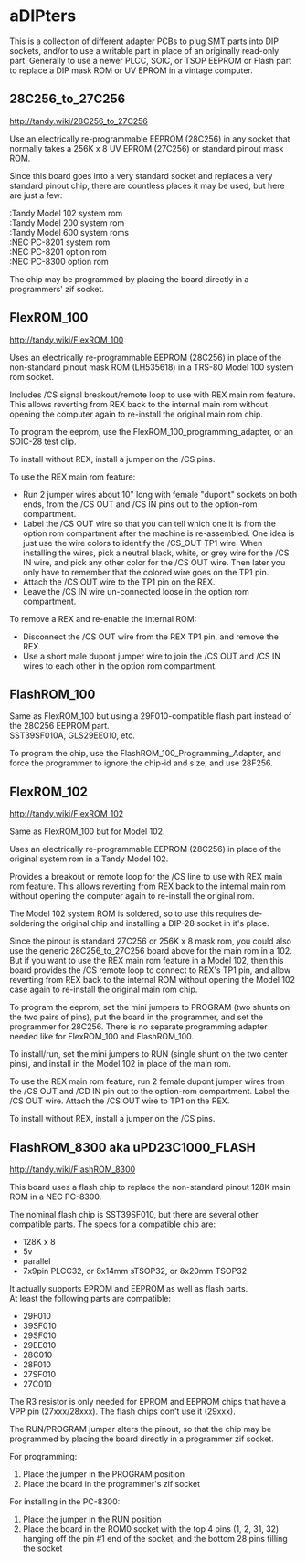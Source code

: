 # aDIPters
This is a collection of different adapter PCBs to plug SMT parts into DIP sockets, and/or to use a writable part in place of an originally read-only part.
Generally to use a newer PLCC, SOIC, or TSOP EEPROM or Flash part to replace a DIP mask ROM or UV EPROM in a vintage computer.

## 28C256_to_27C256
http://tandy.wiki/28C256_to_27C256

Use an electrically re-programmable EEPROM (28C256) in any socket that normally takes a 256K x 8 UV EPROM (27C256) or standard pinout mask ROM.

Since this board goes into a very standard socket and replaces a very standard pinout chip, there are countless places it may be used, but here are just a few:

:Tandy Model 102 system rom  
:Tandy Model 200 system rom  
:Tandy Model 600 system roms  
:NEC PC-8201 system rom  
:NEC PC-8201 option rom  
:NEC PC-8300 option rom

The chip may be programmed by placing the board directly in a programmers' zif socket.

## FlexROM_100
http://tandy.wiki/FlexROM_100

Uses an electrically re-programmable EEPROM (28C256) in place of the non-standard pinout mask ROM (LH535618) in a TRS-80 Model 100 system rom socket.

Includes /CS signal breakout/remote loop to use with REX main rom feature. This allows reverting from REX back to the internal main rom without opening the computer again to re-install the original main rom chip.

To program the eeprom, use the FlexROM_100_programming_adapter, or an SOIC-28 test clip.

To install without REX, install a jumper on the /CS pins.

To use the REX main rom feature:  
* Run 2 jumper wires about 10" long with female "dupont" sockets on both ends, from the /CS OUT and /CS IN pins out to the option-rom compartment.  
* Label the /CS OUT wire so that you can tell which one it is from the option rom compartment after the machine is re-assembled. One idea is just use the wire colors to identify the /CS_OUT-TP1 wire. When installing the wires, pick a neutral black, white, or grey wire for the /CS IN wire, and pick any other color for the /CS OUT wire. Then later you only have to remember that the colored wire goes on the TP1 pin.  
* Attach the /CS OUT wire to the TP1 pin on the REX.  
* Leave the /CS IN wire un-connected loose in the option rom compartment.

To remove a REX and re-enable the internal ROM:  
* Disconnect the /CS OUT wire from the REX TP1 pin, and remove the REX.  
* Use a short male dupont jumper wire to join the /CS OUT and /CS IN wires to each other in the option rom compartment.

## FlashROM_100
Same as FlexROM_100 but using a 29F010-compatible flash part instead of the 28C256 EEPROM part.  
SST39SF010A, GLS29EE010, etc.

To program the chip, use the FlashROM_100_Programming_Adapter, and force the programmer to ignore the chip-id and size, and use 28F256. 

## FlexROM_102
http://tandy.wiki/FlexROM_102

Same as FlexROM_100 but for Model 102.

Uses an electrically re-programmable EEPROM (28C256) in place of the original system rom in a Tandy Model 102.

Provides a breakout or remote loop for the /CS line to use with REX main rom feature. This allows reverting from REX back to the internal main rom without opening the computer again to re-install the original rom.

The Model 102 system ROM is soldered, so to use this requires de-soldering the original chip and installing a DIP-28 socket in it's place.

Since the pinout is standard 27C256 or 256K x 8 mask rom, you could also use the generic 28C256_to_27C256 board above for the main rom in a 102. But if you want to use the REX main rom feature in a Model 102, then this board provides the /CS remote loop to connect to REX's TP1 pin, and allow reverting from REX back to the internal ROM without opening the Model 102 case again to re-install the original main rom chip.

To program the eeprom, set the mini jumpers to PROGRAM (two shunts on the two pairs of pins), put the board in the programmer, and set the programmer for 28C256. There is no separate programming adapter needed like for FlexROM_100 and FlashROM_100.

To install/run, set the mini jumpers to RUN (single shunt on the two center pins), and install in the Model 102 in place of the main rom.

To use the REX main rom feature, run 2 female dupont jumper wires from the /CS OUT and /CD IN pin out to the option-rom compartment. Label the /CS OUT wire. Attach the /CS OUT wire to TP1 on the REX.

To install without REX, install a jumper on the /CS pins.

## FlashROM_8300 aka uPD23C1000_FLASH
http://tandy.wiki/FlashROM_8300

This board uses a flash chip to replace the non-standard pinout 128K main ROM in a NEC PC-8300.

The nominal flash chip is SST39SF010, but there are several other compatible parts. The specs for a compatible chip are:
* 128K x 8  
* 5v  
* parallel  
* 7x9pin PLCC32, or 8x14mm sTSOP32, or 8x20mm TSOP32  

It actually supports EPROM and EEPROM as well as flash parts.  
At least the following parts are compatible:  
* 29F010  
* 39SF010  
* 29SF010  
* 29EE010  
* 28C010  
* 28F010  
* 27SF010  
* 27C010  

The R3 resistor is only needed for EPROM and EEPROM chips that have a VPP pin (27xxx/28xxx). The flash chips don't use it (29xxx).

The RUN/PROGRAM jumper alters the pinout, so that the chip may be programmed by placing the board directly in a programmer zif socket.

For programming:  
1. Place the jumper in the PROGRAM position  
1. Place the board in the programmer's zif socket  

For installing in the PC-8300:  
1. Place the jumper in the RUN position  
1. Place the board in the ROM0 socket with the top 4 pins (1, 2, 31, 32) hanging off the pin #1 end of the socket, and the bottom 28 pins filling the socket  
